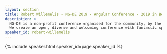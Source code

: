 ```yaml
---
layout: section
title: Robert Willemelis - NG-DE 2019 - Angular Conference - 2019 in Berlin
description: >
  NG-DE is a non-profit conference organised for the community, by the community.
  We create an open, diverse and welcoming conference with fantastic speakers and a warm and friendly environment. 
speaker_id: robert-willemelis
---
```


{% include speaker.html speaker_id=page.speaker_id %}
